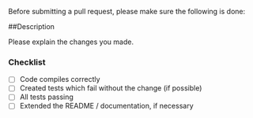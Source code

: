 Before submitting a pull request, 
please make sure the following is done:

##Description

Please explain the changes you made.

### Checklist
- [ ] Code compiles correctly
- [ ] Created tests which fail without the change (if possible)
- [ ] All tests passing
- [ ] Extended the README / documentation, if necessary
